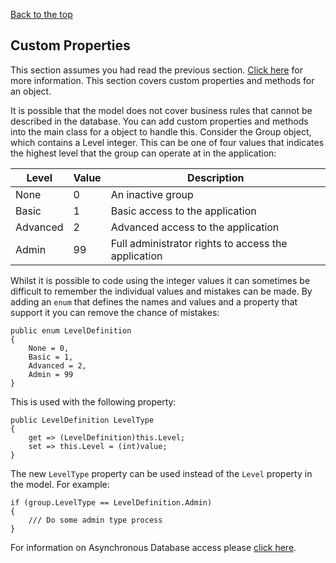 [Back to the top](README.md)

## Custom Properties
This section assumes you had read the previous section. [Click here](Relational.md) for more information.
This section covers custom properties and methods for an object.

It is possible that the model does not cover business rules that cannot be described in the database.
You can add custom properties and methods into the main class for a object to handle this.
Consider the Group object, which contains a Level integer. This can be one of four values that indicates the
highest level that the group can operate at in the application:

Level | Value | Description
----- | ----- | -----------
None | 0 | An inactive group
Basic | 1 | Basic access to the application
Advanced | 2 | Advanced access to the application
Admin | 99 | Full administrator rights to access the application

Whilst it is possible to code using the integer values it can sometimes be difficult to remember the individual values
and mistakes can be made. By adding an `enum` that defines the names and values and a property that support it
you can remove the chance of mistakes:
```
public enum LevelDefinition
{
    None = 0,
    Basic = 1,
    Advanced = 2,
    Admin = 99
}
```
This is used with the following property:
```
public LevelDefinition LevelType 
{
    get => (LevelDefinition)this.Level;
    set => this.Level = (int)value;
}
```
The new `LevelType` property can be used instead of the `Level` property in the model. For example:
```
if (group.LevelType == LevelDefinition.Admin) 
{
    /// Do some admin type process
}
```

For information on Asynchronous Database access please [click here](Asynchronous.md).